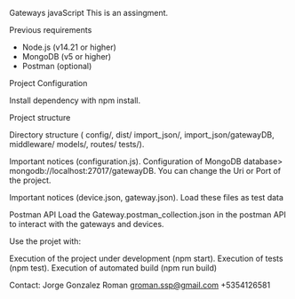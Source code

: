 Gateways javaScript
This is an assingment.

Previous requirements
- Node.js (v14.21 or higher)
- MongoDB (v5 or higher)
- Postman (optional)

Project Configuration

Install dependency with npm install.

Project structure

Directory structure ( config/, dist/ import_json/, import_json/gatewayDB,
middleware/ models/, routes/ tests/).

Important notices (configuration.js).
Configuration of MongoDB database> mongodb://localhost:27017/gatewayDB.
You can change the Uri or Port of the project.

Important notices (device.json, gateway.json).
Load these files as test data

Postman API
Load the Gateway.postman_collection.json in the postman API to interact 
with the gateways and devices.

Use the projet with:

Execution of the project under development (npm start).
Execution of tests (npm test).
Execution of automated build (npm run build)

Contact:
Jorge Gonzalez Roman
groman.ssp@gmail.com
+5354126581
